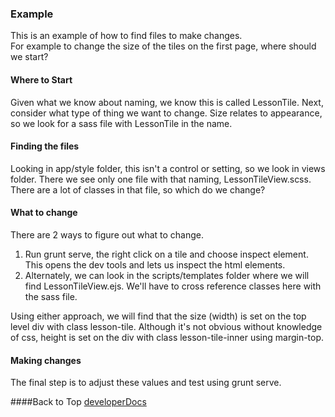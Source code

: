 ### Example
This is an example of how to find files to make changes.  
For example to change the size of the tiles on the first page, where should we start?  

#### Where to Start
Given what we know about naming, we know this is called LessonTile. Next, 
consider what type of thing we want to change. Size relates to appearance, 
so we look for a sass file with LessonTile in the name.

#### Finding the files
Looking in app/style folder, this isn't a control or setting, so we look in views folder. 
There we see only one file with that naming, LessonTileView.scss. There are a lot 
of classes in that file, so which do we change?

#### What to change
There are 2 ways to figure out what to change.  

1. Run grunt serve, the right click on a tile and choose inspect element. This 
opens the dev tools and lets us inspect the html elements.
2. Alternately, we can look in the scripts/templates folder where we will find 
LessonTileView.ejs. We'll have to cross reference classes here with the sass file.  

Using either approach, we will find that the size (width) is set on the top level div with 
class lesson-tile. Although it's not obvious without knowledge of css, height is 
set on the div with class lesson-tile-inner using margin-top.

#### Making changes
The final step is to adjust these values and test using grunt serve.  

####Back to Top
[developerDocs](https://github.com/OpenPhysProject/OpenPhys/blob/master/docs/developerDocs/README.md)